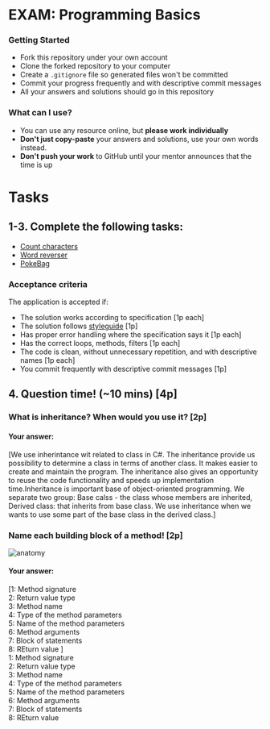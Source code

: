 # EXAM: Programming Basics

### Getting Started
 - Fork this repository under your own account
 - Clone the forked repository to your computer
 - Create a `.gitignore` file so generated files won't be committed
 - Commit your progress frequently and with descriptive commit messages
 - All your answers and solutions should go in this repository

### What can I use?
- You can use any resource online, but **please work individually**
- **Don't just copy-paste** your answers and solutions, use your own words instead.
- **Don't push your work** to GitHub until your mentor announces that the time is up


# Tasks
## 1-3. Complete the following tasks:
- [Count characters](countchars/CountChars.cs)
- [Word reverser](wordreverser/Wordreverser.cs)
- [PokeBag](pokebag/PokeBag.cs)

### Acceptance criteria
The application is accepted if:
- The solution works according to specification [1p each]
- The solution follows [styleguide](https://github.com/greenfox-academy/teaching-materials/blob/master/styleguide/cs.md) [1p]
- Has proper error handling where the specification says it [1p each]
- Has the correct loops, methods, filters [1p each]
- The code is clean, without unnecessary repetition, and with descriptive names [1p each]
- You commit frequently with descriptive commit messages [1p]

## 4. Question time! (~10 mins) [4p]

###  What is inheritance? When would you use it? [2p]
#### Your answer:
[We use inherintance wit related to class in C#. The inheritance provide us possibility to determine a class in terms of another class. It makes easier to create and maintain the program. The inheritance also gives an opportunity to reuse the code functionality and speeds up implementation time.Inheritance is important base of object-oriented programming. We separate two group: Base calss - the class whose members are inherited, Derived class: that inherits from base class. We use inheritance when we wants to use some part of the base class in the derived class.]


### Name each building block of a method! [2p]

![anatomy](anatomy/AnatomyJavaCs.png)

#### Your answer:
[1: Method signature   
2: Return value type  
3: Method name  
4: Type of the method parameters  
5: Name of the method parameters  
6: Method arguments  
7: Block of statements  
8: REturn value
]   
1: Method signature   
2: Return value type  
3: Method name  
4: Type of the method parameters  
5: Name of the method parameters  
6: Method arguments  
7: Block of statements  
8: REturn value
